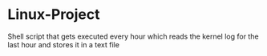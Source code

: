 # Linux-Project
Shell script that gets executed every hour which reads the kernel log for the last hour and stores it in a text file
